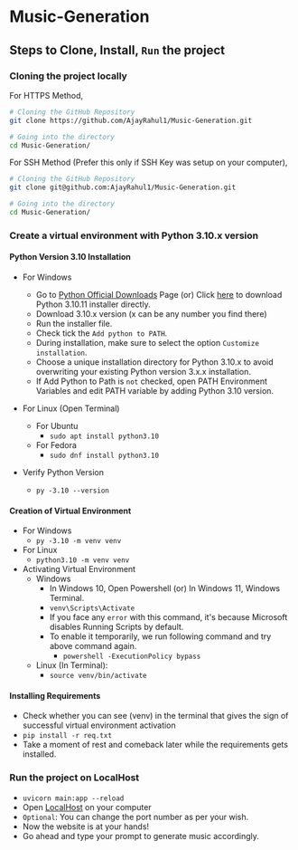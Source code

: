 # Music-Generation

## Steps to Clone, Install, `Run` the project

### Cloning the project locally

For HTTPS Method,

```sh
# Cloning the GitHub Repository
git clone https://github.com/AjayRahul1/Music-Generation.git

# Going into the directory
cd Music-Generation/
```

For SSH Method (Prefer this only if SSH Key was setup on your computer),

```sh
# Cloning the GitHub Repository
git clone git@github.com:AjayRahul1/Music-Generation.git

# Going into the directory
cd Music-Generation/
```

### Create a virtual environment with Python 3.10.x version

#### Python Version 3.10 Installation

- For Windows
  - Go to [Python Official Downloads](https://www.python.org/downloads/) Page (or) Click [here](https://www.python.org/ftp/python/3.10.11/python-3.10.11-amd64.exe) to download Python 3.10.11 installer directly.
  - Download 3.10.x version (x can be any number you find there)
  - Run the installer file.
  - Check tick the `Add python to PATH`.
  - During installation, make sure to select the option `Customize installation`.
  - Choose a unique installation directory for Python 3.10.x to avoid overwriting your existing Python version 3.x.x installation.
  - If Add Python to Path is `not` checked, open PATH Environment Variables and edit PATH variable by adding Python 3.10 version.

- For Linux (Open Terminal)
  - For Ubuntu
    - ```sudo apt install python3.10```
  - For Fedora
    - ```sudo dnf install python3.10```
- Verify Python Version
  - ```py -3.10 --version```

#### Creation of Virtual Environment

- For Windows
  - ```py -3.10 -m venv venv```
- For Linux
  - ```python3.10 -m venv venv```
- Activating Virtual Environment
  - Windows
    - In Windows 10, Open Powershell (or) In Windows 11, Windows Terminal. 
    - ```venv\Scripts\Activate```
    - If you face any `error` with this command, it's because Microsoft disables Running Scripts by default.
    - To enable it temporarily, we run following command and try above command again.
      - ```powershell -ExecutionPolicy bypass```
  - Linux (In Terminal):
    - ```source venv/bin/activate```

#### Installing Requirements

- Check whether you can see (venv) in the terminal that gives the sign of successful virtual environment activation
- ```pip install -r req.txt```
- Take a moment of rest and comeback later while the requirements gets installed.

### Run the project on LocalHost

- ```uvicorn main:app --reload```
- Open [LocalHost](http://127.0.0.1:8000/) on your computer
- `Optional`: You can change the port number as per your wish.
- Now the website is at your hands!
- Go ahead and type your prompt to generate music accordingly.
